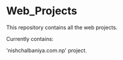 # Web_Projects
This repository contains all the web projects.

Currently contains:

'nishchalbaniya.com.np' project.
